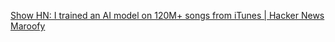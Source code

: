 
[Show HN: I trained an AI model on 120M+ songs from iTunes | Hacker News](https://news.ycombinator.com/item?id=34635352)
[Maroofy](https://maroofy.com/?hn=v3)
